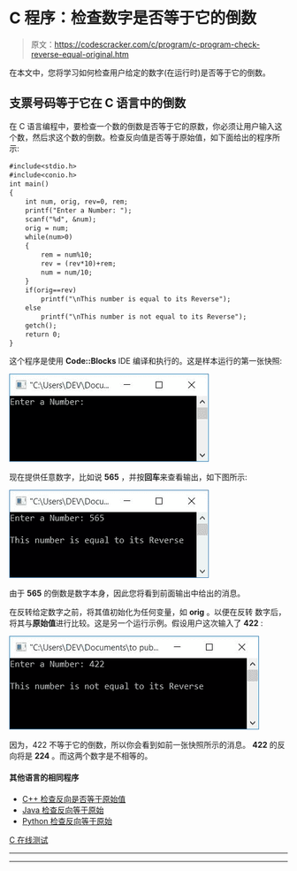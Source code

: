 # C 程序：检查数字是否等于它的倒数

> 原文：<https://codescracker.com/c/program/c-program-check-reverse-equal-original.htm>

在本文中，您将学习如何检查用户给定的数字(在运行时)是否等于它的倒数。

## 支票号码等于它在 C 语言中的倒数

在 C 语言编程中，要检查一个数的倒数是否等于它的原数，你必须让用户输入这个数，然后求这个数的倒数。检查反向值是否等于原始值，如下面给出的程序所示:

```
#include<stdio.h>
#include<conio.h>
int main()
{
    int num, orig, rev=0, rem;
    printf("Enter a Number: ");
    scanf("%d", &num);
    orig = num;
    while(num>0)
    {
        rem = num%10;
        rev = (rev*10)+rem;
        num = num/10;
    }
    if(orig==rev)
        printf("\nThis number is equal to its Reverse");
    else
        printf("\nThis number is not equal to its Reverse");
    getch();
    return 0;
}
```

这个程序是使用 **Code::Blocks** IDE 编译和执行的。这是样本运行的第一张快照:

![c program reverse original](img/85f3b37be095d36b6045ae9e8a47c107.png)

现在提供任意数字，比如说 **565** ，并按**回车**来查看输出，如下图所示:

![c check reverse equal original not](img/6dfd8da6e2e3784dd68f1bf3eb57e8c7.png)

由于 **565** 的倒数是数字本身，因此您将看到前面输出中给出的消息。

在反转给定数字之前，将其值初始化为任何变量，如 **orig** 。以便在反转 数字后，将其与**原始值**进行比较。这是另一个运行示例。假设用户这次输入了 **422** :

![reverse original program c](img/d38e096f12f955e3e2036433a456164c.png)

因为，422 不等于它的倒数，所以你会看到如前一张快照所示的消息。 **422** 的反向将是 **224** 。而这两个数字是不相等的。

#### 其他语言的相同程序

*   [C++ 检查反向是否等于原始值](/cpp/program/cpp-program-check-reverse-equal-original.htm)
*   [Java 检查反向等于原始](/java/program/java-program-check-reverse-equal-original.htm)
*   [Python 检查反向等于原始](/python/program/python-program-check-reverse-equal-original.htm)

[C 在线测试](/exam/showtest.php?subid=2)

* * *

* * *